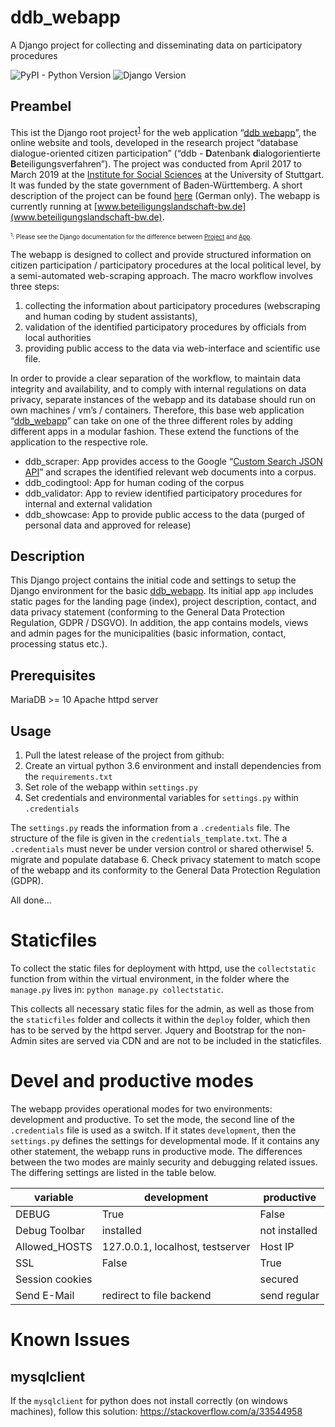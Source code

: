 # ddb_webapp
A Django project for collecting and disseminating data on participatory procedures

![PyPI - Python Version](https://img.shields.io/pypi/pyversions/Django.svg) ![Django Version](https://img.shields.io/badge/Django-2.2-blue.svg)

## Preambel
This ist the Django root project<sup>[1](#myfootnote1)</sup> for the web application “[ddb webapp](https://github.com/uweremer/ddb_webapp)”, the online website and tools, developed in the research project “database dialogue-oriented citizen participation” (“ddb - **D**atenbank **d**ialogorientierte **B**eteiligungsverfahren”). The project was conducted from April 2017 to March 2019 at the [Institute for Social Sciences]( https://www.sowi.uni-stuttgart.de/index.html) at the University of Stuttgart. It was funded by the state government of Baden-Württemberg. A short description of the project can be found [here](https://www.sowi.uni-stuttgart.de/abteilungen/ps/forschung/dbb/) (German only). The webapp is currently running at [www.beteiligungslandschaft-bw.de](www.beteiligungslandschaft-bw.de).

<sub><sup>
<a name="myfootnote1"><sup>1</sup></a>: Please see the Django documentation for the difference between  [Project]( https://docs.djangoproject.com/en/2.2/intro/tutorial01/#creating-a-project) and [App](https://docs.djangoproject.com/en/2.2/intro/tutorial01/#creating-the-polls-app).</sup></sub>

The webapp is designed to collect and provide structured information on citizen participation / participatory procedures at the local political level, by a semi-automated web-scraping approach.
The macro workflow involves three steps: 
1. collecting the information about participatory procedures (webscraping and human coding by student assistants), 
2. validation of the identified participatory procedures by officials from local authorities
3. providing public access to the data via web-interface and scientific use file.

In order to provide a clear separation of the workflow, to maintain data integrity and availability, and to comply with internal regulations on data privacy, separate instances of the webapp and its database should run on own machines / vm’s / containers.
Therefore, this base web application “[ddb_webapp]( https://github.com/uweremer/ddb_webapp)” can take on one of the three different roles by adding different apps in a modular fashion. These extend the functions of the application to the respective role.

- ddb_scraper: App provides access to the Google “[Custom Search JSON API]( https://developers.google.com/custom-search/)” and scrapes the identified relevant web documents into a corpus.
- ddb_codingtool: App for human coding of the corpus 
- ddb_validator: App to review identified participatory procedures for internal and external validation
- ddb_showcase: App to provide public access to the data (purged of personal data and approved for release) 


## Description
This Django project contains the initial code and settings to setup the Django environment for the basic [ddb_webapp]( https://github.com/uweremer/ddb_webapp). Its initial app `app` includes static pages for the landing page (index), project description, contact, and data privacy statement (conforming to the General Data Protection Regulation, GDPR / DSGVO). In addition, the app contains models, views and admin pages for the municipalities (basic information, contact, processing status etc.).  


## Prerequisites
MariaDB >= 10
Apache httpd server


## Usage
1. Pull the latest release of the project from github: 
2. Create an virtual python 3.6 environment and install dependencies from the `requirements.txt`
3. Set role of the webapp within `settings.py`
4. Set credentials and environmental variables for `settings.py` within `.credentials`

The `settings.py` reads the information from a `.credentials` file. The structure of the file is given in the `credentials_template.txt`. The a `.credentials` must never be under version control or shared otherwise!
5. migrate and populate database
6. Check privacy statement to match scope of the webapp and its conformity to the General Data Protection Regulation (GDPR).  

All done...

# Staticfiles

To collect the static files for deployment with httpd, use the `collectstatic` function from within the virtual environment, in the folder where the `manage.py` lives in: `python manage.py collectstatic`.

This collects all necessary static files for the admin, as well as those from the `staticfiles` folder and collects it within the `deploy` folder, which then has to be served by the httpd server. Jquery and Bootstrap for the non-Admin sites are served via CDN and are not to be included in the staticfiles.

# Devel and productive modes

The webapp provides operational modes for two environments: development and productive. To set the mode, the second line of the `.credentials` file is used as a switch. If it states `development`, then the `settings.py` defines the settings for developmental mode. If it contains any other statement, the webapp runs in productive mode. The differences between the two modes are mainly security and debugging related issues. The differing settings are listed in the table below.

variable | development | productive
---------|-------------|-----------
DEBUG | True | False
Debug Toolbar | installed | not installed
Allowed_HOSTS | 127.0.0.1, localhost, testserver | Host IP
SSL | False | True  
Session cookies | | secured
Send E-Mail	| redirect to file backend | send regular



# Known Issues


## mysqlclient
If the `mysqlclient` for python does not install correctly (on windows machines), follow this solution: https://stackoverflow.com/a/33544958



